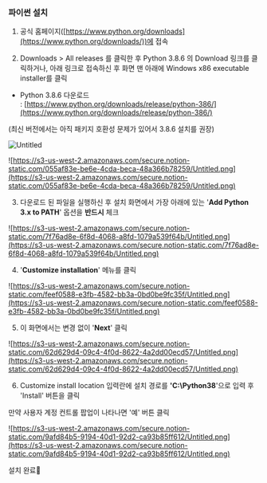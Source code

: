 ### 파이썬 설치

1. 공식 홈페이지([https://www.python.org/downloads](https://www.python.org/downloads/))에 접속

2. Downloads > All releases 를 클릭한 후 Python 3.8.6 의 Download 링크를 클릭하거나, 아래 링크로 접속하신 후 화면 맨 아래에 Windows x86 executable installer를 클릭

- Python 3.8.6 다운로드 : [https://www.python.org/downloads/release/python-386/](https://www.python.org/downloads/release/python-386/)

(최신 버전에서는 아직 패키지 호환성 문제가 있어서 3.8.6 설치를 권장)

![Untitled](https://user-images.githubusercontent.com/66931820/124347371-5bf7de80-dc1f-11eb-8328-2ac73c84bc4c.png)

![https://s3-us-west-2.amazonaws.com/secure.notion-static.com/055af83e-be6e-4cda-beca-48a366b78259/Untitled.png](https://s3-us-west-2.amazonaws.com/secure.notion-static.com/055af83e-be6e-4cda-beca-48a366b78259/Untitled.png)

3. 다운로드 된 파일을 실행하신 후 설치 화면에서 가장 아래에 있는 '**Add Python 3.x to PATH**' 옵션을 **반드시** 체크

![https://s3-us-west-2.amazonaws.com/secure.notion-static.com/7f76ad8e-6f8d-4068-a8fd-1079a539f64b/Untitled.png](https://s3-us-west-2.amazonaws.com/secure.notion-static.com/7f76ad8e-6f8d-4068-a8fd-1079a539f64b/Untitled.png)

4. '**Customize installation**' 메뉴를 클릭

![https://s3-us-west-2.amazonaws.com/secure.notion-static.com/feef0588-e3fb-4582-bb3a-0bd0be9fc35f/Untitled.png](https://s3-us-west-2.amazonaws.com/secure.notion-static.com/feef0588-e3fb-4582-bb3a-0bd0be9fc35f/Untitled.png)

5. 이 화면에서는 변경 없이 '**Next**' 클릭

![https://s3-us-west-2.amazonaws.com/secure.notion-static.com/62d629d4-09c4-4f0d-8622-4a2dd00ecd57/Untitled.png](https://s3-us-west-2.amazonaws.com/secure.notion-static.com/62d629d4-09c4-4f0d-8622-4a2dd00ecd57/Untitled.png)

6. Customize install location 입력란에 설치 경로를 **'C:\Python38**'으로 입력 후 'Install' 버튼을 클릭 

만약 사용자 계정 컨트롤 팝업이 나타나면 '예' 버튼 클릭

![https://s3-us-west-2.amazonaws.com/secure.notion-static.com/9afd84b5-9194-40d1-92d2-ca93b85ff612/Untitled.png](https://s3-us-west-2.amazonaws.com/secure.notion-static.com/9afd84b5-9194-40d1-92d2-ca93b85ff612/Untitled.png)

설치 완료🙌
